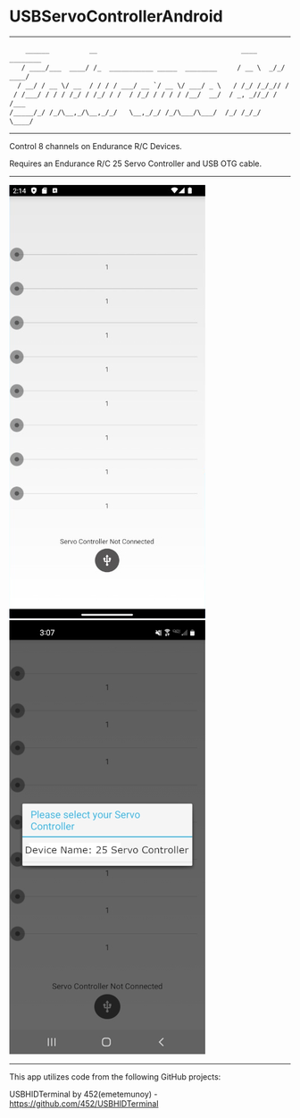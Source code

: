 # USBServoControllerAndroid
-----------------------------------------------------------------------------------------
        ______          __                                    ____     ________
       / ____/___  ____/ /_  ___________ _____  ________     / __ \  _/_/ ____/
      / __/ / __ \/ __  / / / / ___/ __ `/ __ \/ ___/ _ \   / /_/ /_/_// /     
     / /___/ / / / /_/ / /_/ / /  / /_/ / / / / /__/  __/  / _, _//_/ / /___   
    /_____/_/ /_/\__,_/\__,_/_/   \__,_/_/ /_/\___/\___/  /_/ /_/_/   \____/   

-----------------------------------------------------------------------------------------

Control 8 channels on Endurance R/C Devices.

Requires an Endurance R/C 25 Servo Controller and USB OTG cable.

-----------------------------------------------------------------------------------------

![alt text](https://github.com/endurancerc/USBServoControllerAndroid/blob/master/USBServoControllerAndroid_screencap.jpg?raw=true)
![alt text](https://github.com/endurancerc/USBServoControllerAndroid/blob/master/USBServoControllerAndroid_select.jpg?raw=true)

-----------------------------------------------------------------------------------------

This app utilizes code from the following GitHub projects: 

USBHIDTerminal by 452(emetemunoy) - https://github.com/452/USBHIDTerminal

